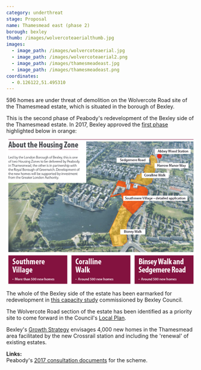 ```yaml
---
category: underthreat
stage: Proposal
name: Thamesmead east (phase 2) 
borough: bexley
thumb: /images/wolvercoteaerialthumb.jpg
images:
  - image_path: /images/wolvercoteaerial.jpg
  - image_path: /images/wolvercoteaerial2.png
  - image_path: /images/thamesmeadeast.jpg
  - image_path: /images/thamesmeadeast.png
coordinates: 
  - 0.126122,51.495310
---
```

596 homes are under threat of demolition on the Wolvercote Road site of the Thamesmead estate, which is situated in the borough of Bexley.

This is the second phase of Peabody's redevelopment of the Bexley side of the Thamesmead estate. In 2017, Bexley approved the [first phase](/estates/bexley/thamesmeadsouth) highlighted below in orange:

<img src="/images/thamemeadsouthphase1.png" class="img-fluid rounded img-thumbnail">

The whole of the Bexley side of the estate has been earmarked for redevelopment in [this capacity study](https://www.bexley.gov.uk/sites/bexley-cms/files/2017-11/London-Borough-of-Bexley-DIFS-Higher-Growth-Report.pdf) commissioned by Bexley Council. 

The Wolvercote Road section of the estate has been identified as a priority site to come forward in the Council's [Local Plan](https://www.bexley.gov.uk/sites/bexley-cms/files/2017-11/London-Borough-of-Bexley-DIFS-Higher-Growth-Report.pdf).

Bexley's [Growth Strategy](https://www.bexley.gov.uk/sites/default/files/2018-02/Bexley-Growth-Strategy.pdf) envisages 4,000 new homes in the Thamesmead area facilitated by the new Crossrail station and including the 'renewal' of existing estates.

__Links:__  
Peabody's [2017 consultation documents](https://www.thamesmeadnow.org.uk/media/1726/wolvercote_road_next_steps.pdf) for the scheme.

